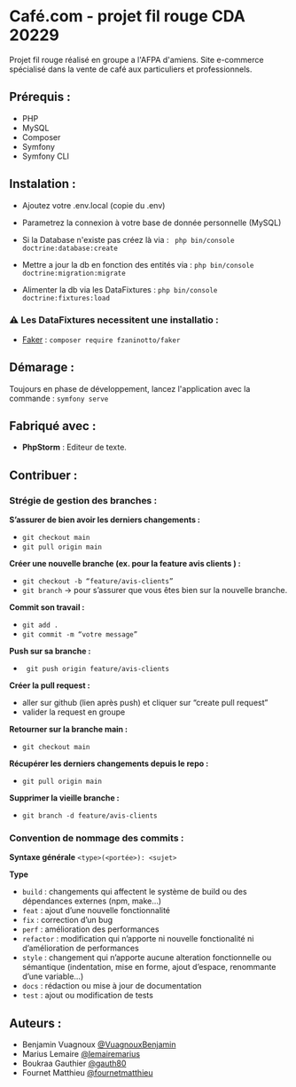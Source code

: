# Café.com - projet fil rouge CDA 20229

Projet fil rouge réalisé en groupe a l'AFPA d'amiens. Site e-commerce spécialisé dans la vente de café aux particuliers et professionnels. 

## Prérequis : 

* PHP 
* MySQL
* Composer
* Symfony
* Symfony CLI

## Instalation : 

* Ajoutez votre .env.local (copie du .env) 
* Parametrez la connexion à votre base de donnée personnelle (MySQL)
* Si la Database n'existe pas créez là via : 
``` php bin/console doctrine:database:create```

* Mettre a jour la db en fonction des entités via : 
``` php bin/console doctrine:migration:migrate ```

* Alimenter la db via les DataFixtures : 
``` php bin/console doctrine:fixtures:load ```

### ⚠️ Les DataFixtures necessitent une installatio : 

* [Faker](https://packagist.org/packages/fzaninotto/faker) : ```composer require fzaninotto/faker ```

## Démarage : 

Toujours en phase de développement, lancez l'application avec la commande : ```symfony serve``` 

## Fabriqué avec : 

* **PhpStorm** : Editeur de texte. 

## Contribuer : 

### Strégie de gestion des branches : 
        
**S’assurer de bien avoir les derniers changements :** 
* ``` git checkout main ```
* ``` git pull origin main ```


**Créer une nouvelle branche (ex. pour la feature avis clients ) :** 
* ``` git checkout -b “feature/avis-clients” ```
* ``` git branch ``` → pour s’assurer que vous êtes bien sur la nouvelle branche. 

**Commit son travail :** 
* ``` git add . ```
* ``` git commit -m “votre message” ```

**Push sur sa branche :** 
* ``` git push origin feature/avis-clients```

**Créer la pull request :**
* aller sur github (lien après push) et cliquer sur “create pull request”
* valider la request en groupe 

**Retourner sur la branche main :** 
* ``` git checkout main ```

**Récupérer les derniers changements depuis le repo :** 
* ``` git pull origin main ```

**Supprimer la vieille branche :** 
* ``` git branch -d feature/avis-clients ```

### Convention de nommage des commits : 

**Syntaxe générale**
```<type>(<portée>): <sujet>```

**Type**
* ```build``` : changements qui affectent le système de build ou des dépendances externes (npm, make…)
* ```feat``` : ajout d’une nouvelle fonctionnalité
* ```fix``` : correction d’un bug
* ```perf``` : amélioration des performances
* ```refactor``` : modification qui n’apporte ni nouvelle fonctionalité ni d’amélioration de performances
* ```style``` : changement qui n’apporte aucune alteration fonctionnelle ou sémantique (indentation, mise en forme, ajout d’espace, renommante d’une variable…)
* ```docs``` : rédaction ou mise à jour de documentation
* ```test``` : ajout ou modification de tests

## Auteurs :

* Benjamin Vuagnoux [@VuagnouxBenjamin](https://github.com/VuagnouxBenjamin)
* Marius Lemaire [@lemairemarius](https://github.com/lemairemarius)
* Boukraa Gauthier [@gauth80](https://github.com/gauth80)
* Fournet Matthieu [@fournetmatthieu](https://github.com/fournetmatthieu)

